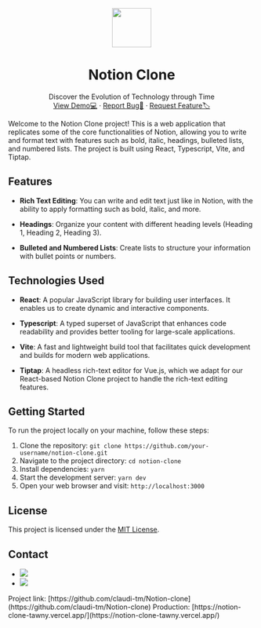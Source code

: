 <div align="center">
  <img src="https://encrypted-tbn0.gstatic.com/images?q=tbn:ANd9GcSNGtXGrkROob6h2fKDTVnLYIJQuS_sFJ2QSsT9ggg8LA&s" height="80px" width="80px"/>
  <h1>Notion Clone</h1>
   <p align="center">
   Discover the Evolution of Technology through Time
    <br />
    <a href="https://notion-clone-tawny.vercel.app/">View Demo💻</a>
    ·
    <a href="https://github.com/JefferMarcelino/Notion-clone/issues">Report Bug🐞</a>
    ·
    <a href="https://github.com/JefferMarcelino/tech-timeline/issues">Request Feature🏷️</a>
  </p>
</div>

Welcome to the Notion Clone project! This is a web application that replicates some of the core functionalities of Notion, allowing you to write and format text with features such as bold, italic, headings, bulleted lists, and numbered lists. The project is built using React, Typescript, Vite, and Tiptap.

## Features

- **Rich Text Editing**: You can write and edit text just like in Notion, with the ability to apply formatting such as bold, italic, and more.

- **Headings**: Organize your content with different heading levels (Heading 1, Heading 2, Heading 3).

- **Bulleted and Numbered Lists**: Create lists to structure your information with bullet points or numbers.

## Technologies Used

- **React**: A popular JavaScript library for building user interfaces. It enables us to create dynamic and interactive components.

- **Typescript**: A typed superset of JavaScript that enhances code readability and provides better tooling for large-scale applications.

- **Vite**: A fast and lightweight build tool that facilitates quick development and builds for modern web applications.

- **Tiptap**: A headless rich-text editor for Vue.js, which we adapt for our React-based Notion Clone project to handle the rich-text editing features.

## Getting Started

To run the project locally on your machine, follow these steps:

1. Clone the repository: `git clone https://github.com/your-username/notion-clone.git`
2. Navigate to the project directory: `cd notion-clone`
3. Install dependencies: `yarn`
4. Start the development server: `yarn dev`
5. Open your web browser and visit: `http://localhost:3000`

## License

This project is licensed under the [MIT License](LICENSE).

## Contact
<ul style="liststyle="none"" >
  <li><a href="https://www.linkedin.com/in/claudio-tomas/" target="_blank"><img src="https://img.shields.io/badge/-LinkedIn-%230077B5?style=for-the-badge&logo=linkedin&logoColor=white" target="_blank"></a> </li>
     <li><a href = "mailto:ccaducarlos@gmail.com"> <img src="https://img.shields.io/badge/-Gmail-%23333?style=for-the-badge&logo=gmail&logoColor=white" target="_blank"></a></li>
</ul>
Project link: [https://github.com/claudi-tm/Notion-clone](https://github.com/claudi-tm/Notion-clone)
Production:  [https://notion-clone-tawny.vercel.app/](https://notion-clone-tawny.vercel.app/)
